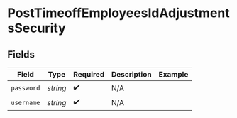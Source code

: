 # PostTimeoffEmployeesIdAdjustmentsSecurity


## Fields

| Field              | Type               | Required           | Description        | Example            |
| ------------------ | ------------------ | ------------------ | ------------------ | ------------------ |
| `password`         | *string*           | :heavy_check_mark: | N/A                |                    |
| `username`         | *string*           | :heavy_check_mark: | N/A                |                    |